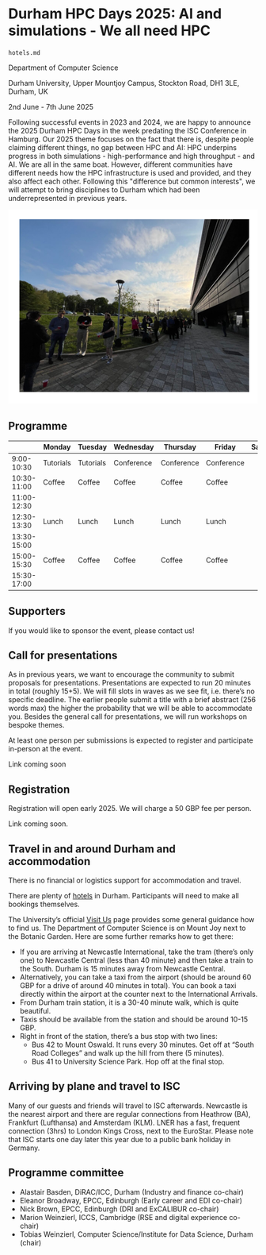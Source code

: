 # Durham HPC Days 2025: AI and simulations - We all need HPC

```{toctree} 
hotels.md
```

Department of Computer Science

Durham University, Upper Mountjoy Campus, Stockton Road, DH1 3LE, Durham, UK

2nd June - 7th June 2025

Following successful events in 2023 and 2024, we are happy to announce the 2025 Durham HPC Days in the week predating the ISC Conference in Hamburg. Our 2025 theme focuses on the fact that there is, despite people claiming different things, no gap between HPC and AI: HPC underpins progress in both simulations - high-performance and high throughput - and AI. We are all in the same boat. However, different communities have different needs how the HPC infrastructure is used and provided, and they also affect each other. Following this "difference but common interests", we will attempt to bring disciplines to Durham which had been underrepresented in previous years.

![HPCDays](../images/HPC-days-pic.png)

## Programme

|             | Monday    | Tuesday   | Wednesday  | Thursday   | Friday     | Saturday |
| ----------- | --------- | --------- | ---------- | ---------- | ---------- | -------- |
|  9:00-10:30 | Tutorials | Tutorials | Conference | Conference | Conference |          |
| 10:30-11:00 | Coffee    | Coffee    | Coffee     | Coffee     | Coffee     |
| 11:00-12:30 |
| 12:30-13:30 | Lunch     | Lunch     | Lunch      | Lunch      | Lunch      |
| 13:30-15:00 |
| 15:00-15:30 | Coffee    | Coffee    | Coffee     | Coffee     | Coffee     |
| 15:30-17:00 |


## Supporters

If you would like to sponsor the event, please contact us!

## Call for presentations

As in previous years, we want to encourage the community to submit proposals for presentations. Presentations are expected to run 20 minutes in total (roughly 15+5). We will fill slots in waves as we see fit, i.e. there’s no specific deadline. The earlier people submit a title with a brief abstract (256 words max) the higher the probability that we will be able to accommodate you. Besides the general call for presentations, we will run workshops on bespoke themes.

 

At least one person per submissions is expected to register and participate in-person at the event.

Link coming soon

## Registration


Registration will open early 2025. We will charge a 50 GBP fee per person.

Link coming soon.

## Travel in and around Durham and accommodation

There is no financial or logistics support for accommodation and travel.

There are plenty of [hotels](hotels.md) in Durham.  Participants will need to make all bookings themselves.




The University’s official [Visit Us](https://www.durham.ac.uk/visit-us/) page provides some general guidance how to find us. The Department of Computer Science is on Mount Joy next to the Botanic Garden. Here are some further remarks how to get there:


- If you are arriving at Newcastle International, take the tram (there’s only one) to Newcastle Central (less than 40 minute) and then take a train to the South. Durham is 15 minutes away from Newcastle Central.
- Alternatively, you can take a taxi from the airport (should be around 60 GBP for a drive of around 40 minutes in total). You can book a taxi directly within the airport at the counter next to the International Arrivals.
- From Durham train station, it is a 30-40 minute walk, which is quite beautiful.
- Taxis should be available from the station and should be around 10-15 GBP.
- Right in front of the station, there’s a bus stop with two lines:
  - Bus 42 to Mount Oswald. It runs every 30 minutes. Get off at “South Road Colleges” and walk up the hill from there (5 minutes).
  - Bus 41 to University Science Park. Hop off at the final stop.

## Arriving by plane and travel to ISC

 

Many of our guests and friends will travel to ISC afterwards. Newcastle is the nearest airport and there are regular connections from Heathrow (BA), Frankfurt (Lufthansa) and Amsterdam (KLM). LNER has a fast, frequent connection (3hrs) to London Kings Cross, next to the EuroStar. Please note that ISC starts one day later this year due to a public bank holiday in Germany.

## Programme committee

- Alastair Basden, DiRAC/ICC, Durham (Industry and finance co-chair)
- Eleanor Broadway, EPCC, Edinburgh (Early career and EDI co-chair)
- Nick Brown, EPCC, Edinburgh (DRI and ExCALIBUR co-chair)
- Marion Weinzierl, ICCS, Cambridge (RSE and digital experience co-chair)
- Tobias Weinzierl, Computer Science/Institute for Data Science, Durham (chair)

